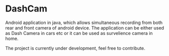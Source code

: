 # DashCam
Android application in java, which allows simultaneous recording from both rear and front camera of android device. The application can be either used as Dash Camera in cars etc or it can be used as survelience camera in home.

The project is currently under development, feel free to contribute.
